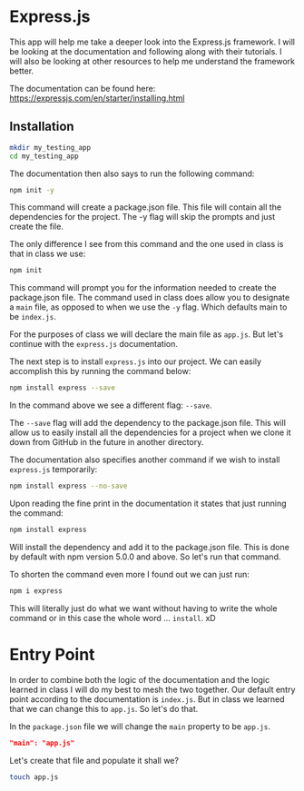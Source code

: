 # Express.js

This app will help me take a deeper look into the Express.js framework. I will be looking at the documentation and following along with their tutorials. I will also be looking at other resources to help me understand the framework better.

The documentation can be found here: https://expressjs.com/en/starter/installing.html

## Installation

```bash
mkdir my_testing_app
cd my_testing_app
```

The documentation then also says to run the following command:

```bash
npm init -y
```

This command will create a package.json file. This file will contain all the dependencies for the project. The -y flag will skip the prompts and just create the file.

The only difference I see from this command and the one used in class is that in class we use:

```bash
npm init
```

This command will prompt you for the information needed to create the package.json file. The command used in class does allow you to designate a `main` file, as opposed to when we use the `-y` flag. Which defaults main to be `index.js`.

For the purposes of class we will declare the main file as `app.js`. But let's continue with the `express.js` documentation.

The next step is to install `express.js` into our project. We can easily accomplish this by running the command below:

```bash
npm install express --save
```

In the command above we see a different flag: `--save`.

The `--save` flag will add the dependency to the package.json file. This will allow us to easily install all the dependencies for a project when we clone it down from GitHub in the future in another directory.

The documentation also specifies another command if we wish to install `express.js` temporarily:

```bash
npm install express --no-save
```

Upon reading the fine print in the documentation it states that just running the command:

```bash
npm install express
```

Will install the dependency and add it to the package.json file. This is done by default with npm version 5.0.0 and above. So let's run that command.

To shorten the command even more I found out we can just run:

```bash
npm i express
```

This will literally just do what we want without having to write the whole command or in this case the whole word ... `install`. xD

# Entry Point

In order to combine both the logic of the documentation and the logic learned in class I will do my best to mesh the two together. Our default entry point according to the documentation is `index.js`. But in class we learned that we can change this to `app.js`. So let's do that.

In the `package.json` file we will change the `main` property to be `app.js`.

```json
"main": "app.js"
```

Let's create that file and populate it shall we?

```bash
touch app.js
```

```javascript

```
